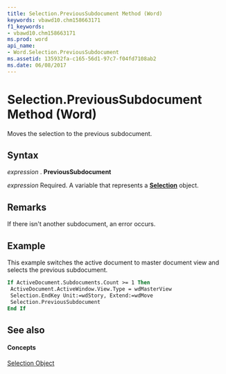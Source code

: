 ```yaml
---
title: Selection.PreviousSubdocument Method (Word)
keywords: vbawd10.chm158663171
f1_keywords:
- vbawd10.chm158663171
ms.prod: word
api_name:
- Word.Selection.PreviousSubdocument
ms.assetid: 135932fa-c165-56d1-97c7-f04fd7108ab2
ms.date: 06/08/2017
---
```



# Selection.PreviousSubdocument Method (Word)

Moves the selection to the previous subdocument.


## Syntax

 _expression_ . **PreviousSubdocument**

 _expression_ Required. A variable that represents a **[Selection](Word.Selection.md)** object.


## Remarks

If there isn't another subdocument, an error occurs.


## Example

This example switches the active document to master document view and selects the previous subdocument.


```vb
If ActiveDocument.Subdocuments.Count >= 1 Then 
 ActiveDocument.ActiveWindow.View.Type = wdMasterView 
 Selection.EndKey Unit:=wdStory, Extend:=wdMove 
 Selection.PreviousSubdocument 
End If
```


## See also


#### Concepts


[Selection Object](Word.Selection.md)

